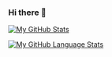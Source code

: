 ### Hi there 👋


[![My GitHub Stats](https://github-readme-stats.vercel.app/api/?username=brittnc&count_private=true&theme=tokyonight&showicons=true)]()



[![My GitHub Language Stats](https://github-readme-stats.vercel.app/api/top-langs/?username=brittnc&langs_count=5&theme=tokyonight)]()
<!--
**brittnc/brittnc** is a ✨ _special_ ✨ repository because its `README.md` (this file) appears on your GitHub profile.

Here are some ideas to get you started:

- 🔭 I’m currently working on ...
- 🌱 I’m currently learning ...
- 👯 I’m looking to collaborate on ...
- 🤔 I’m looking for help with ...
- 💬 Ask me about ...
- 📫 How to reach me: ...
- 😄 Pronouns: ...
- ⚡ Fun fact: ...
-->
